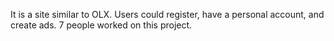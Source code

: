 It is a site similar to OLX. Users could register, have a personal account, and create ads. 7 people worked on this project.
